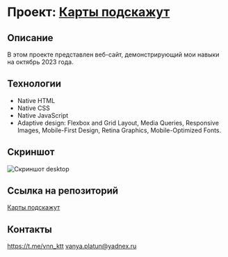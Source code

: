 # Проект: [Карты подскажут](https://github.com/vnn-ktt/karty-podskazhut#karty-podskazhut)

## Описание
В этом проекте представлен веб-сайт, демонстрирующий мои навыки на октябрь 2023 года.

## Технологии
- Native HTML
- Native CSS
- Native JavaScript
- Adaptive design: Flexbox and Grid Layout, Media Queries, Responsive Images, Mobile-First Design, Retina Graphics, Mobile-Optimized Fonts.

## Скриншот
![Скриншот desktop](https://user-images.githubusercontent.com/106499823/275091038-3f8d7251-5e8b-4650-953a-ede512634316.png)

## Ссылка на репозиторий
[Карты подскажут](https://github.com/vnn-ktt/karty-podskazhut#karty-podskazhut)

## Контакты
<https://t.me/vnn_ktt>
<vanya.platun@yadnex.ru>
